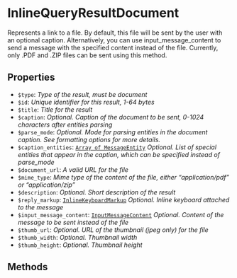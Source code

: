 # InlineQueryResultDocument	

Represents a link to a file. By default, this file will be sent by the user with an optional caption. Alternatively, you can use input_message_content to send a message with the specified content instead of the file. Currently, only .PDF and .ZIP files can be sent using this method.	

## Properties	

- `$type`: _Type of the result, must be document_
- `$id`: _Unique identifier for this result, 1-64 bytes_
- `$title`: _Title for the result_
- `$caption`: _Optional. Caption of the document to be sent, 0-1024 characters after entities parsing_
- `$parse_mode`: _Optional. Mode for parsing entities in the document caption. See formatting options for more details._
- `$caption_entities`: [`Array of MessageEntity`](MessageEntity.md) _Optional. List of special entities that appear in the caption, which can be specified instead of parse_mode_
- `$document_url`: _A valid URL for the file_
- `$mime_type`: _Mime type of the content of the file, either “application/pdf” or “application/zip”_
- `$description`: _Optional. Short description of the result_
- `$reply_markup`: [`InlineKeyboardMarkup`](InlineKeyboardMarkup.md) _Optional. Inline keyboard attached to the message_
- `$input_message_content`: [`InputMessageContent`](InputMessageContent.md) _Optional. Content of the message to be sent instead of the file_
- `$thumb_url`: _Optional. URL of the thumbnail (jpeg only) for the file_
- `$thumb_width`: _Optional. Thumbnail width_
- `$thumb_height`: _Optional. Thumbnail height_

## Methods	
